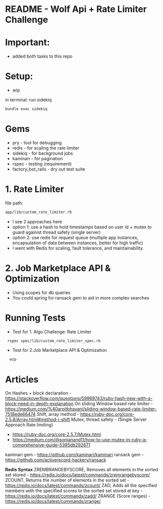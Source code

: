 # README - Wolf Api + Rate Limiter Challenge

# Important:
- added both tasks to this repo

# Setup:
- wip

in terminal: run sidekiq
```bash
bundle exec sidekiq
```

# Gems
- pry - tool for debugging
- redis - for scaling the rate limiter
- sidekiq - for background jobs
- kaminari - for pagination
- rspec - testing (requirement)
- factory_bot_rails - dry out test suite

# 1. Rate Limiter
file path: 
```bash
app/lib/custom_rate_limiter.rb
```

- I see 2 approaches here
- option 1: use a hash to hold timestamps based on user id + mutex to guard againist thread safety (single server)
- option 2: use redis for request queue (multiple app instances, encapsulation of data between instances, better for high traffic)
- I went with Redis for scaling, fault tolerance, and maintainability.

# 2. Job Marketplace API & Optimization
- Using scopes for db queries 
- You could spring for ransack gem to aid in more complex searches

# Running Tests
- Test for 1. Algo Challenge: Rate Limiter
```bash
 rspec spec/lib/custom_rate_limiter_spec.rb
```

- Test for 2.Job Marketplace API & Optimization
```bash
  wip
```

# Articles
On Hashes + block declaration - https://stackoverflow.com/questions/59869743/ruby-hash-new-with-a-block-need-in-depth-explanation
On sliding Window based rate limiter - https://medium.com/%40arpitbhayani/sliding-window-based-rate-limiter-7518ede66474
Shift, array method - https://ruby-doc.org/core-2.5.8/Array.html#method-i-shift
Mutex, thread safety - (Single Server Approach Rate limiting)  
- https://ruby-doc.org/core-2.5.7/Mutex.html
- https://medium.com/@sonianand11/how-to-use-mutex-in-ruby-a-comprehensive-guide-5395db292671


kaminari gem - https://github.com/kaminari/kaminari
ransack gem - https://github.com/activerecord-hackery/ransack


**Redis Syntax**
ZREMBRANGEBYSCORE, Removes all elements in the sorted set stored  - https://redis.io/docs/latest/commands/zremrangebyscore/
ZCOUNT, Returns the number of elements in the sorted set - https://redis.io/docs/latest/commands/zcount/
ZAD, Adds all the specified members with the specified scores to the sorted set stored at key - https://redis.io/docs/latest/commands/zadd/
ZRANGE (Score ranges) - https://redis.io/docs/latest/commands/zrange/
